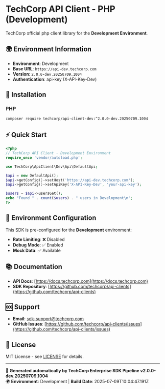 # TechCorp API Client - PHP (Development)

TechCorp official php client library for the **Development Environment**.

## 🌍 Environment Information

- **Environment**: Development
- **Base URL**: `https://api-dev.techcorp.com`
- **Version**: `2.0.0-dev.20250709.1004`
- **Authentication**: api-key (X-API-Key-Dev)

## 🚀 Installation

### PHP

```bash
composer require techcorp/api-client-dev:^2.0.0-dev.20250709.1004
```

## ⚡ Quick Start

```php
<?php
// TechCorp API Client - Development Environment
require_once 'vendor/autoload.php';

use TechCorp\ApiClient\Dev\Api\DefaultApi;

$api = new DefaultApi();
$api->getConfig()->setHost('https://api-dev.techcorp.com');
$api->getConfig()->setApiKey('X-API-Key-Dev', 'your-api-key');

$users = $api->usersGet();
echo "Found " . count($users) . " users in Development\n";
?>
```

## 🔧 Environment Configuration

This SDK is pre-configured for the **Development** environment:

- **Rate Limiting**: ❌ Disabled
- **Debug Mode**: ✅ Enabled  
- **Mock Data**: ✅ Available

## 📚 Documentation

- **API Docs**: [https://docs.techcorp.com](https://docs.techcorp.com)
- **SDK Repository**: [https://github.com/techcorp/api-clients](https://github.com/techcorp/api-clients)

## 🆘 Support

- **Email**: [sdk-support@techcorp.com](mailto:sdk-support@techcorp.com)
- **GitHub Issues**: [https://github.com/techcorp/api-clients/issues](https://github.com/techcorp/api-clients/issues)

## 📄 License

MIT License - see [LICENSE](https://opensource.org/licenses/MIT) for details.

---
🤖 **Generated automatically by TechCorp Enterprise SDK Pipeline v2.0.0-dev.20250709.1004**  
🌍 **Environment**: Development | **Build Date**: 2025-07-09T10:04:47.191Z
